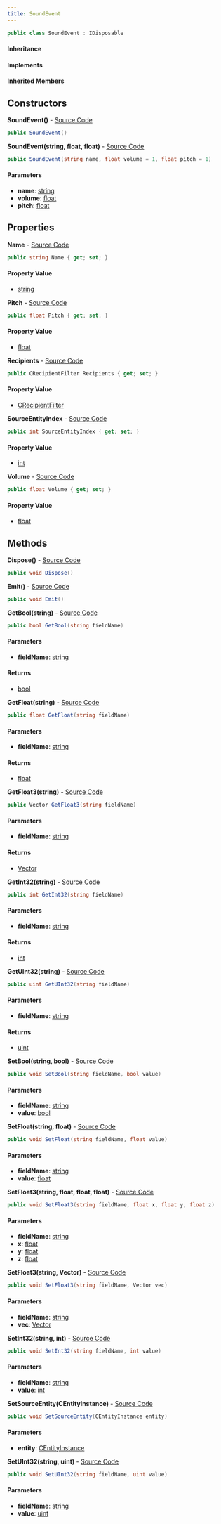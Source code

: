 ```yaml
---
title: SoundEvent
---
```


```csharp
public class SoundEvent : IDisposable
```

#### Inheritance

#### Implements

#### Inherited Members

## Constructors

**SoundEvent()** - [Source Code](https://github.com/swiftly-solution/swiftlys2/blob/master/managed/src/SwiftlyS2.Shared/Modules/Sounds/SoundEvent.cs#L54)

```csharp
public SoundEvent()
```

**SoundEvent(string, float, float)** - [Source Code](https://github.com/swiftly-solution/swiftlys2/blob/master/managed/src/SwiftlyS2.Shared/Modules/Sounds/SoundEvent.cs#L61)

```csharp
public SoundEvent(string name, float volume = 1, float pitch = 1)
```

#### Parameters

- **name**: [string](https://learn.microsoft.com/dotnet/api/system.string)
- **volume**: [float](https://learn.microsoft.com/dotnet/api/system.single)
- **pitch**: [float](https://learn.microsoft.com/dotnet/api/system.single)

## Properties

**Name** - [Source Code](https://github.com/swiftly-solution/swiftlys2/blob/master/managed/src/SwiftlyS2.Shared/Modules/Sounds/SoundEvent.cs#L15)

```csharp
public string Name { get; set; }
```

#### Property Value

- [string](https://learn.microsoft.com/dotnet/api/system.string)

**Pitch** - [Source Code](https://github.com/swiftly-solution/swiftlys2/blob/master/managed/src/SwiftlyS2.Shared/Modules/Sounds/SoundEvent.cs#L43)

```csharp
public float Pitch { get; set; }
```

#### Property Value

- [float](https://learn.microsoft.com/dotnet/api/system.single)

**Recipients** - [Source Code](https://github.com/swiftly-solution/swiftlys2/blob/master/managed/src/SwiftlyS2.Shared/Modules/Sounds/SoundEvent.cs#L52)

```csharp
public CRecipientFilter Recipients { get; set; }
```

#### Property Value

- [CRecipientFilter](/docs/api/shared/natives/crecipientfilter)

**SourceEntityIndex** - [Source Code](https://github.com/swiftly-solution/swiftlys2/blob/master/managed/src/SwiftlyS2.Shared/Modules/Sounds/SoundEvent.cs#L25)

```csharp
public int SourceEntityIndex { get; set; }
```

#### Property Value

- [int](https://learn.microsoft.com/dotnet/api/system.int32)

**Volume** - [Source Code](https://github.com/swiftly-solution/swiftlys2/blob/master/managed/src/SwiftlyS2.Shared/Modules/Sounds/SoundEvent.cs#L34)

```csharp
public float Volume { get; set; }
```

#### Property Value

- [float](https://learn.microsoft.com/dotnet/api/system.single)

## Methods

**Dispose()** - [Source Code](https://github.com/swiftly-solution/swiftlys2/blob/master/managed/src/SwiftlyS2.Shared/Modules/Sounds/SoundEvent.cs#L143)

```csharp
public void Dispose()
```

**Emit()** - [Source Code](https://github.com/swiftly-solution/swiftlys2/blob/master/managed/src/SwiftlyS2.Shared/Modules/Sounds/SoundEvent.cs#L137)

```csharp
public void Emit()
```

**GetBool(string)** - [Source Code](https://github.com/swiftly-solution/swiftlys2/blob/master/managed/src/SwiftlyS2.Shared/Modules/Sounds/SoundEvent.cs#L83)

```csharp
public bool GetBool(string fieldName)
```

#### Parameters

- **fieldName**: [string](https://learn.microsoft.com/dotnet/api/system.string)

#### Returns

- [bool](https://learn.microsoft.com/dotnet/api/system.boolean)

**GetFloat(string)** - [Source Code](https://github.com/swiftly-solution/swiftlys2/blob/master/managed/src/SwiftlyS2.Shared/Modules/Sounds/SoundEvent.cs#L113)

```csharp
public float GetFloat(string fieldName)
```

#### Parameters

- **fieldName**: [string](https://learn.microsoft.com/dotnet/api/system.string)

#### Returns

- [float](https://learn.microsoft.com/dotnet/api/system.single)

**GetFloat3(string)** - [Source Code](https://github.com/swiftly-solution/swiftlys2/blob/master/managed/src/SwiftlyS2.Shared/Modules/Sounds/SoundEvent.cs#L129)

```csharp
public Vector GetFloat3(string fieldName)
```

#### Parameters

- **fieldName**: [string](https://learn.microsoft.com/dotnet/api/system.string)

#### Returns

- [Vector](/docs/api/shared/natives/vector)

**GetInt32(string)** - [Source Code](https://github.com/swiftly-solution/swiftlys2/blob/master/managed/src/SwiftlyS2.Shared/Modules/Sounds/SoundEvent.cs#L93)

```csharp
public int GetInt32(string fieldName)
```

#### Parameters

- **fieldName**: [string](https://learn.microsoft.com/dotnet/api/system.string)

#### Returns

- [int](https://learn.microsoft.com/dotnet/api/system.int32)

**GetUInt32(string)** - [Source Code](https://github.com/swiftly-solution/swiftlys2/blob/master/managed/src/SwiftlyS2.Shared/Modules/Sounds/SoundEvent.cs#L103)

```csharp
public uint GetUInt32(string fieldName)
```

#### Parameters

- **fieldName**: [string](https://learn.microsoft.com/dotnet/api/system.string)

#### Returns

- [uint](https://learn.microsoft.com/dotnet/api/system.uint32)

**SetBool(string, bool)** - [Source Code](https://github.com/swiftly-solution/swiftlys2/blob/master/managed/src/SwiftlyS2.Shared/Modules/Sounds/SoundEvent.cs#L78)

```csharp
public void SetBool(string fieldName, bool value)
```

#### Parameters

- **fieldName**: [string](https://learn.microsoft.com/dotnet/api/system.string)
- **value**: [bool](https://learn.microsoft.com/dotnet/api/system.boolean)

**SetFloat(string, float)** - [Source Code](https://github.com/swiftly-solution/swiftlys2/blob/master/managed/src/SwiftlyS2.Shared/Modules/Sounds/SoundEvent.cs#L108)

```csharp
public void SetFloat(string fieldName, float value)
```

#### Parameters

- **fieldName**: [string](https://learn.microsoft.com/dotnet/api/system.string)
- **value**: [float](https://learn.microsoft.com/dotnet/api/system.single)

**SetFloat3(string, float, float, float)** - [Source Code](https://github.com/swiftly-solution/swiftlys2/blob/master/managed/src/SwiftlyS2.Shared/Modules/Sounds/SoundEvent.cs#L118)

```csharp
public void SetFloat3(string fieldName, float x, float y, float z)
```

#### Parameters

- **fieldName**: [string](https://learn.microsoft.com/dotnet/api/system.string)
- **x**: [float](https://learn.microsoft.com/dotnet/api/system.single)
- **y**: [float](https://learn.microsoft.com/dotnet/api/system.single)
- **z**: [float](https://learn.microsoft.com/dotnet/api/system.single)

**SetFloat3(string, Vector)** - [Source Code](https://github.com/swiftly-solution/swiftlys2/blob/master/managed/src/SwiftlyS2.Shared/Modules/Sounds/SoundEvent.cs#L124)

```csharp
public void SetFloat3(string fieldName, Vector vec)
```

#### Parameters

- **fieldName**: [string](https://learn.microsoft.com/dotnet/api/system.string)
- **vec**: [Vector](/docs/api/shared/natives/vector)

**SetInt32(string, int)** - [Source Code](https://github.com/swiftly-solution/swiftlys2/blob/master/managed/src/SwiftlyS2.Shared/Modules/Sounds/SoundEvent.cs#L88)

```csharp
public void SetInt32(string fieldName, int value)
```

#### Parameters

- **fieldName**: [string](https://learn.microsoft.com/dotnet/api/system.string)
- **value**: [int](https://learn.microsoft.com/dotnet/api/system.int32)

**SetSourceEntity(CEntityInstance)** - [Source Code](https://github.com/swiftly-solution/swiftlys2/blob/master/managed/src/SwiftlyS2.Shared/Modules/Sounds/SoundEvent.cs#L73)

```csharp
public void SetSourceEntity(CEntityInstance entity)
```

#### Parameters

- **entity**: [CEntityInstance](/docs/api/shared/schemadefinitions/centityinstance)

**SetUInt32(string, uint)** - [Source Code](https://github.com/swiftly-solution/swiftlys2/blob/master/managed/src/SwiftlyS2.Shared/Modules/Sounds/SoundEvent.cs#L98)

```csharp
public void SetUInt32(string fieldName, uint value)
```

#### Parameters

- **fieldName**: [string](https://learn.microsoft.com/dotnet/api/system.string)
- **value**: [uint](https://learn.microsoft.com/dotnet/api/system.uint32)


